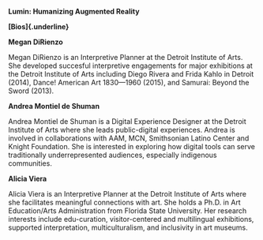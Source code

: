**Lumin: Humanizing Augmented Reality**

**[Bios]{.underline}**

**Megan DiRienzo**

Megan DiRienzo is an Interpretive Planner at the Detroit Institute of Arts. She developed succesful interpretive engagements for major exhibitions at the Detroit Institute of Arts including Diego Rivera and Frida Kahlo in Detroit (2014), Dance! American Art 1830—1960 (2015), and Samurai: Beyond the Sword (2013).

**Andrea Montiel de Shuman**

Andrea Montiel de Shuman is a Digital Experience Designer at the Detroit Institute of Arts where she leads public-digital experiences. Andrea is involved in collaborations with AAM, MCN, Smithsonian Latino Center and Knight Foundation. She is interested in exploring how digital tools can serve traditionally underrepresented audiences, especially indigenous communities.

**Alicia Viera**

Alicia Viera is an Interpretive Planner at the Detroit Institute of Arts where she facilitates meaningful connections with art. She holds a Ph.D. in Art Education/Arts Administration from Florida State University. Her research interests include edu-curation, visitor-centered and multilingual exhibitions, supported interpretation, multiculturalism, and inclusivity in art museums.
